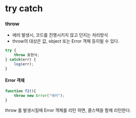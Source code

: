 # try catch

### throw

- 에러 발생시, 코드를 진행시키지 않고 던지는 처리방식
- throw의 대상은 값, object 또는 Error 객체 등이될 수 있다. 

```javascript
try {
    throw 표현식;
} catch(err) {
    log(err);
}
```



#### Error 객체

```javascript
function f2(){
    throw new Error("에러");
}
```

throw 를 발생시킬때 Error 객체를 리턴 하면, 콜스택을 함께 리턴한다.